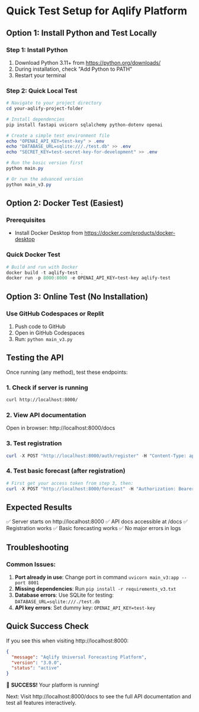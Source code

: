 # Quick Test Setup for Aqlify Platform

## Option 1: Install Python and Test Locally

### Step 1: Install Python
1. Download Python 3.11+ from https://python.org/downloads/
2. During installation, check "Add Python to PATH"
3. Restart your terminal

### Step 2: Quick Local Test
```powershell
# Navigate to your project directory
cd your-aqlify-project-folder

# Install dependencies
pip install fastapi uvicorn sqlalchemy python-dotenv openai

# Create a simple test environment file
echo "OPENAI_API_KEY=test-key" > .env
echo "DATABASE_URL=sqlite:///./test.db" >> .env
echo "SECRET_KEY=test-secret-key-for-development" >> .env

# Run the basic version first
python main.py

# Or run the advanced version
python main_v3.py
```

## Option 2: Docker Test (Easiest)

### Prerequisites
- Install Docker Desktop from https://docker.com/products/docker-desktop

### Quick Docker Test
```powershell
# Build and run with Docker
docker build -t aqlify-test .
docker run -p 8000:8000 -e OPENAI_API_KEY=test-key aqlify-test
```

## Option 3: Online Test (No Installation)

### Use GitHub Codespaces or Replit
1. Push code to GitHub
2. Open in GitHub Codespaces
3. Run: `python main_v3.py`

## Testing the API

Once running (any method), test these endpoints:

### 1. Check if server is running
```bash
curl http://localhost:8000/
```

### 2. View API documentation
Open in browser: http://localhost:8000/docs

### 3. Test registration
```powershell
curl -X POST "http://localhost:8000/auth/register" -H "Content-Type: application/json" -d "{\"email\":\"test@example.com\",\"password\":\"password123\",\"company_name\":\"Test Company\"}"
```

### 4. Test basic forecast (after registration)
```powershell
# First get your access token from step 3, then:
curl -X POST "http://localhost:8000/forecast" -H "Authorization: Bearer YOUR_TOKEN" -H "Content-Type: application/json" -d "{\"product_id\":\"test\",\"forecast_days\":7,\"method\":\"statistical\"}"
```

## Expected Results

✅ Server starts on http://localhost:8000
✅ API docs accessible at /docs
✅ Registration works
✅ Basic forecasting works
✅ No major errors in logs

## Troubleshooting

### Common Issues:
1. **Port already in use**: Change port in command `uvicorn main_v3:app --port 8001`
2. **Missing dependencies**: Run `pip install -r requirements_v3.txt`
3. **Database errors**: Use SQLite for testing: `DATABASE_URL=sqlite:///./test.db`
4. **API key errors**: Set dummy key: `OPENAI_API_KEY=test-key`

## Quick Success Check

If you see this when visiting http://localhost:8000:
```json
{
  "message": "Aqlify Universal Forecasting Platform",
  "version": "3.0.0",
  "status": "active"
}
```

🎉 **SUCCESS!** Your platform is running!

Next: Visit http://localhost:8000/docs to see the full API documentation and test all features interactively.

